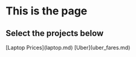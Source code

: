 <h1>This is the page</h1>

<h2>Select the projects below</h2>
[Laptop Prices](laptop.md)
[Uber](uber_fares.md)
